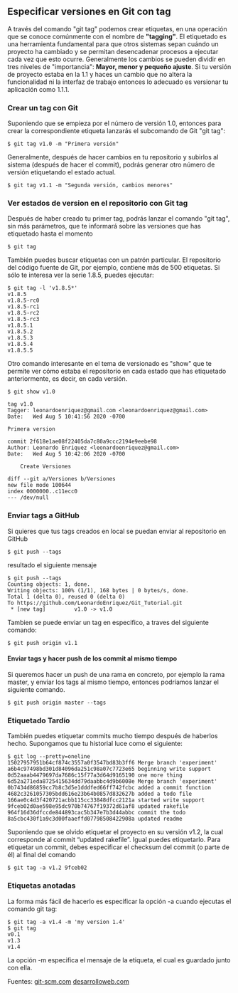 ## Especificar versiones en Git con tag
 A través del comando "git tag" podemos crear etiquetas, en una operación que se conoce comúnmente con el nombre de **"tagging"**. El etiquetado es una herramienta fundamental para que otros sistemas sepan cuándo un proyecto ha cambiado y se permitan desencadenar procesos a ejecutar cada vez que esto ocurre. 
 Generalmente los cambios se pueden dividir en tres niveles de "importancia": **Mayor, menor y pequeño ajuste**. Si tu versión de proyecto estaba en la 1.1 y haces un cambio que no altera la funcionalidad ni la interfaz de trabajo entonces lo adecuado es versionar tu aplicación como 1.1.1. 

 ### Crear un tag con Git
 Suponiendo que se empieza por el número de versión 1.0, entonces para crear la correspondiente etiqueta lanzarás el subcomando de Git "git tag":

```
$ git tag v1.0 -m "Primera versión"
```

Generalmente, después de hacer cambios en tu repositorio y subirlos al sistema (después de hacer el commit), podrás generar otro número de versión etiquetando el estado actual.
```
$ git tag v1.1 -m "Segunda versión, cambios menores"
```

### Ver estados de version en el repositorio con Git tag

Después de haber creado tu primer tag, podrás lanzar el comando "git tag", sin más parámetros, que te informará sobre las versiones que has etiquetado hasta el momento
```
$ git tag
```
También puedes buscar etiquetas con un patrón particular. El repositorio del código fuente de Git, por ejemplo, contiene más de 500 etiquetas. Si sólo te interesa ver la serie 1.8.5, puedes ejecutar:
```
$ git tag -l 'v1.8.5*'
v1.8.5
v1.8.5-rc0
v1.8.5-rc1
v1.8.5-rc2
v1.8.5-rc3
v1.8.5.1
v1.8.5.2
v1.8.5.3
v1.8.5.4
v1.8.5.5
```

Otro comando interesante en el tema de versionado es "show" que te permite ver cómo estaba el repositorio en cada estado que has etiquetado anteriormente, es decir, en cada versión.
```
$ git show v1.0

tag v1.0
Tagger: leonardoenriquez@gmail.com <leonardoenriquez@gmail.com>
Date:   Wed Aug 5 10:41:56 2020 -0700

Primera version

commit 2f618e1ae08f22405da7c80a9ccc2194e9eebe98
Author: Leonardo Enriquez <leonardoenriquez@gmail.com>
Date:   Wed Aug 5 10:42:06 2020 -0700

    Create Versiones

diff --git a/Versiones b/Versiones
new file mode 100644
index 0000000..c11ecc0
--- /dev/null
```

### Enviar tags a GitHub
Si quieres que tus tags creados en local se puedan enviar al repositorio en GitHub
```
$ git push --tags
```
resultado el siguiente mensaje
```
$ git push --tags
Counting objects: 1, done.
Writing objects: 100% (1/1), 168 bytes | 0 bytes/s, done.
Total 1 (delta 0), reused 0 (delta 0)
To https://github.com/LeonardoEnriquez/Git_Tutorial.git
 * [new tag]         v1.0 -> v1.0
```

Tambien se puede enviar un tag en especifico, a traves del siguiente comando:
```
$ git push origin v1.1
```

#### Enviar tags y hacer push de los commit al mismo tiempo

Si queremos hacer un push de una rama en concreto, por ejemplo la rama master, y enviar los tags al mismo tiempo, entonces podríamos lanzar el siguiente comando.
```
$ git push origin master --tags
```
### Etiquetado Tardío
También puedes etiquetar commits mucho tiempo después de haberlos hecho. Supongamos que tu historial luce como el siguiente:
```
$ git log --pretty=oneline
15027957951b64cf874c3557a0f3547bd83b3ff6 Merge branch 'experiment'
a6b4c97498bd301d84096da251c98a07c7723e65 beginning write support
0d52aaab4479697da7686c15f77a3d64d9165190 one more thing
6d52a271eda8725415634dd79daabbc4d9b6008e Merge branch 'experiment'
0b7434d86859cc7b8c3d5e1dddfed66ff742fcbc added a commit function
4682c3261057305bdd616e23b64b0857d832627b added a todo file
166ae0c4d3f420721acbb115cc33848dfcc2121a started write support
9fceb02d0ae598e95dc970b74767f19372d61af8 updated rakefile
964f16d36dfccde844893cac5b347e7b3d44abbc commit the todo
8a5cbc430f1a9c3d00faaeffd07798508422908a updated readme
```
Suponiendo que se olvido etiquetar el proyecto en su versión v1.2, la cual corresponde al commit “updated rakefile”. Igual puedes etiquetarlo. Para etiquetar un commit, debes especificar el checksum del commit (o parte de él) al final del comando
```
$ git tag -a v1.2 9fceb02
```

### Etiquetas anotadas
La forma más fácil de hacerlo es especificar la opción -a cuando ejecutas el comando git tag:
```
$ git tag -a v1.4 -m 'my version 1.4'
$ git tag
v0.1
v1.3
v1.4
```
La opción -m especifica el mensaje de la etiqueta, el cual es guardado junto con ella.

Fuentes: 
[git-scm.com](https://git-scm.com/book/es/v2/Fundamentos-de-Git-Etiquetado)
[desarrolloweb.com](https://desarrolloweb.com/articulos/trabajar-ramas-git.html)

